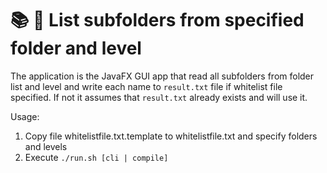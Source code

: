 # 📚 📝 List subfolders from specified folder and level
The application is the JavaFX GUI app that read all subfolders from folder list and level 
and write each name to `result.txt` file if whitelist file specified. If not it assumes that `result.txt` already 
exists and will use it.

Usage:
1. Copy file whitelistfile.txt.template to whitelistfile.txt and specify folders and levels
2. Execute `./run.sh [cli | compile]`